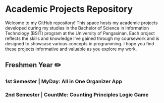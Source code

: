 # Academic Projects Repository

Welcome to my GitHub repository! This space hosts my academic projects developed during my studies in the Bachelor of Science in Information Technology (BSIT) program at the University of Pangasinan. Each project reflects the skills and knowledge I’ve gained through my coursework and is designed to showcase various concepts in programming. I hope you find these projects informative and valuable as you explore my work.

## Freshmen Year ✏️

### 1st Semester | MyDay: All in One Organizer App

### 2nd Semester | CountMe: Counting Principles Logic Game



